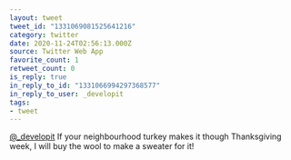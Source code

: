 ```yaml
---
layout: tweet
tweet_id: "1331069081525641216"
category: twitter
date: 2020-11-24T02:56:13.000Z
source: Twitter Web App
favorite_count: 1
retweet_count: 0
is_reply: true
in_reply_to_id: "1331066994297368577"
in_reply_to_user: _developit
tags:
- tweet
---
```


[@_developit](https://twitter.com/@_developit) If your neighbourhood turkey makes it though Thanksgiving week, I will buy the wool to make a sweater for it!
